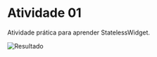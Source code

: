 # Atividade 01

Atividade prática para aprender StatelessWidget.

<img src="/lib/img01.PNG" alt="Resultado"/>